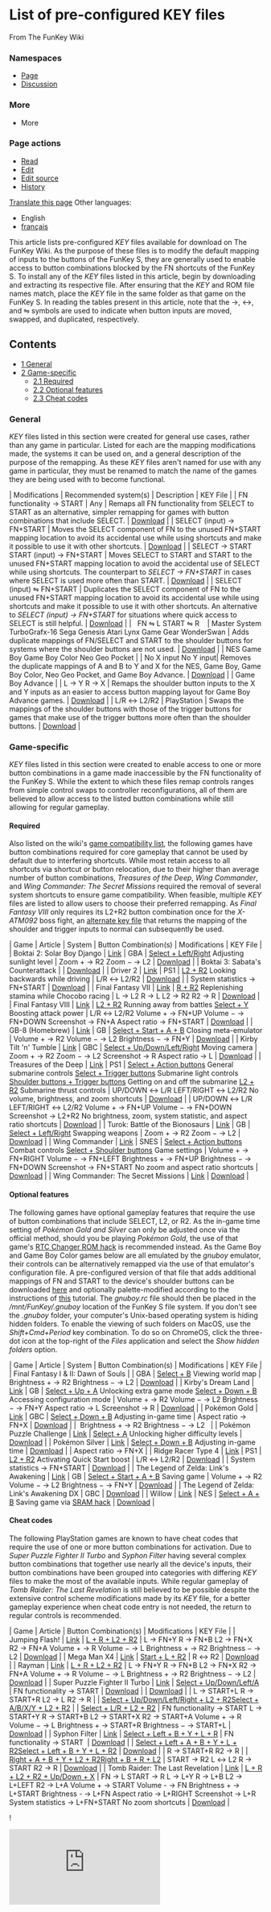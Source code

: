 # List of pre-configured KEY files

From The FunKey Wiki

### Namespaces

* [Page](/wiki/List_of_pre-configured_KEY_files "View the content page [c]")
* [Discussion](/w/index.php?title=Talk:List_of_pre-configured_KEY_files&action=edit&redlink=1 "Discussion about the content page (page does not exist) [t]")

### More

* More

### Page actions

* [Read](/wiki/List_of_pre-configured_KEY_files)
* [Edit](/w/index.php?title=List_of_pre-configured_KEY_files&veaction=edit "Edit this page [v]")
* [Edit source](/w/index.php?title=List_of_pre-configured_KEY_files&action=edit "Edit this page [e]")
* [History](/w/index.php?title=List_of_pre-configured_KEY_files&action=history "Past revisions of this page [h]")

[Translate this page](/w/index.php?title=Special:Translate&group=page-List+of+pre-configured+KEY+files&action=page&filter= "Special:Translate") Other languages:

* English
* [français](/wiki/List_of_pre-configured_KEY_files/fr "Liste des fichiers KEY préconfigurés (27% translated)")

This article lists pre-configured _KEY_ files available for download on The FunKey Wiki. As the purpose of these files is to modify the default mapping of inputs to the buttons of the FunKey S, they are generally used to enable access to button combinations blocked by the FN shortcuts of the FunKey S. To install any of the _KEY_ files listed in this article, begin by downloading and extracting its respective file. After ensuring that the _KEY_ and ROM file names match, place the _KEY_ file in the same folder as that game on the FunKey S. In reading the tables present in this article, note that the →, ↔, and ⇋ symbols are used to indicate when button inputs are moved, swapped, and duplicated, respectively.

## Contents

* [1 General](#general)
* [2 Game-specific](#game-specific)
  - [2.1 Required](#required)
  - [2.2 Optional features](#optional-features)
  - [2.3 Cheat codes](#cheat-codes)

### General

_KEY_ files listed in this section were created for general use cases, rather than any game in particular. Listed for each are the mapping modifications made, the systems it can be used on, and a general description of the purpose of the remapping. As these _KEY_ files aren't named for use with any game in particular, they must be renamed to match the name of the games they are being used with to become functional.

| Modifications | Recommended system(s) | Description | KEY File |
| FN functionality → START | Any | Remaps all FN functionality from SELECT to START as an alternative, simpler remapping for games with button combinations that include SELECT. | [Download](https://static.miraheze.org/funkeywiki/2/2f/FN-Switch_Key_File.zip) |
| SELECT (input) → FN+START | Moves the SELECT component of FN to the unused FN+START mapping location to avoid its accidental use while using shortcuts and make it possible to use it with other shortcuts. | [Download](https://static.miraheze.org/funkeywiki/5/56/Dedicated-FN-START-SELECT_Key_File.zip) |
| SELECT → START START (input) → FN+START | Moves SELECT to START and START to the unused FN+START mapping location to avoid the accidental use of SELECT while using shortcuts. The counterpart to _SELECT → FN+START_ in cases where SELECT is used more often than START. | [Download](https://static.miraheze.org/funkeywiki/a/a2/Dedicated-FN-SELECT-START_Key_File.zip) |
| SELECT (input) ⇋ FN+START | Duplicates the SELECT component of FN to the unused FN+START mapping location to avoid its accidental use while using shortcuts and make it possible to use it with other shortcuts. An alternative to _SELECT (input) → FN+START_ for situations where quick access to SELECT is still helpful. | [Download](https://static.miraheze.org/funkeywiki/5/51/Duplicate-SELECT_Key_File.zip) |
|  ​ ​ ​FN ⇋ L START ⇋ R ​ ​ ​ | Master System TurboGrafx-16 Sega Genesis Atari Lynx Game Gear WonderSwan | Adds duplicate mappings of FN/SELECT and START to the shoulder buttons for systems where the shoulder buttons are not used. | [Download](https://static.miraheze.org/funkeywiki/8/82/SELECT-START-Duplicate_Key_File.zip) |
| NES Game Boy Game Boy Color Neo Geo Pocket |
|  ​No X input No Y input ​ | Removes the duplicate mappings of A and B to Y and X for the NES, Game Boy, Game Boy Color, Neo Geo Pocket, and Game Boy Advance. | [Download](https://static.miraheze.org/funkeywiki/0/08/No-X-Or-Y-Inputs_Key_File.zip) |
| Game Boy Advance |
| L → Y R → X | Remaps the shoulder button inputs to the X and Y inputs as an easier to access button mapping layout for Game Boy Advance games. | [Download](https://static.miraheze.org/funkeywiki/a/a4/LR-to-YX_Key_File.zip) |
| L/R ↔ L2/R2 | PlayStation | Swaps the mappings of the shoulder buttons with those of the trigger buttons for games that make use of the trigger buttons more often than the shoulder buttons. | [Download](https://static.miraheze.org/funkeywiki/1/13/Shoulder-Trigger-Swap_Key_File.zip) |

### Game-specific

_KEY_ files listed in this section were created to enable access to one or more button combinations in a game made inaccessible by the FN functionality of the FunKey S. While the extent to which these files remap controls ranges from simple control swaps to controller reconfigurations, all of them are believed to allow access to the listed button combinations while still allowing for regular gameplay.

#### Required

Also listed on the wiki's [game compatibility list](/wiki/List_of_games_with_compatibility_issues#Games_that_require_adapted_controls "List of games with compatibility issues"), the following games have button combinations required for core gameplay that cannot be used by default due to interfering shortcuts. While most retain access to all shortcuts via shortcut or button relocation, due to their higher than average number of button combinations, _Treasures of the Deep_, _Wing Commander_, and _Wing Commander: The Secret Missions_ required the removal of several system shortcuts to ensure game compatibility. When feasible, multiple _KEY_ files are listed to allow users to choose their preferred remapping. As _Final Fantasy VIII_ only requires its L2+R2 button combination once for the _X-ATM092_ boss fight, an [alternate key file](https://static.miraheze.org/funkeywiki/b/b1/Final_Fantasy_VIII_Alternate_KEY_File.zip) that returns the mapping of the shoulder and trigger inputs to normal can subsequently be used.

| Game | Article | System | Button Combination(s) | Modifications | KEY File |
| Boktai 2: Solar Boy Django | [Link](https://en.wikipedia.org/wiki/Boktai_2:_Solar_Boy_Django "w:Boktai 2: Solar Boy Django") | GBA | <u>Select + Left/Right</u> Adjusting sunlight level | Zoom + → R2 Zoom − → L2 | [Download](https://static.miraheze.org/funkeywiki/f/f2/Boktai_2_-_Solar_Boy_Django_Key_File.zip) |
| Boktai 3: Sabata's Counterattack |  | [Download](https://static.miraheze.org/funkeywiki/e/ec/Boktai_3_-_Sabata%27s_Counterattack_Key_File.zip) |
| Driver 2 | [Link](https://en.wikipedia.org/wiki/Driver_2 "w:Driver 2") | PS1 | <u>L2 + R2</u> Looking backwards while driving | L/R ↔ L2/R2 | [Download](https://static.miraheze.org/funkeywiki/8/84/Driver_2_Key_File.zip) |
| System statistics → FN+START | [Download](https://static.miraheze.org/funkeywiki/e/ef/Driver_2_Alternative_Key_File.zip) |
| Final Fantasy VII | [Link](https://en.wikipedia.org/wiki/Final_Fantasy_VII "w:Final Fantasy VII") | <u>R + R2</u> Replenishing stamina while Chocobo racing | L → L2 R → L L2 → R2 R2 → R | [Download](https://static.miraheze.org/funkeywiki/d/d0/Final_Fantasy_VII_KEY_File.zip) |
| Final Fantasy VIII | [Link](https://en.wikipedia.org/wiki/Final_Fantasy_VIII "w:Final Fantasy VIII") | <u>L2 + R2</u> Running away from battles <u>Select + Y</u> Boosting attack power | L/R ↔ L2/R2 Volume + → FN+UP Volume − → FN+DOWN Screenshot → FN+A Aspect ratio → FN+START | [Download](https://static.miraheze.org/funkeywiki/b/b5/Final_Fantasy_VIII_KEY_File.zip) |
| GB-8 (Homebrew) | [Link](/wiki/List_of_emulatable_utilities#Emulation "List of emulatable utilities") | GB | <u>Select + Start + A + B</u> Closing meta-emulator | Volume + → R2 Volume − → L2 Brightness − → FN+Y | [Download](https://static.miraheze.org/funkeywiki/f/fb/GB-8_Key_File.zip) |
| Kirby Tilt 'n' Tumble | [Link](https://en.wikipedia.org/wiki/Kirby_Tilt_%27n%27_Tumble "w:Kirby Tilt 'n' Tumble") | GBC | <u>Select + Up/Down/Left/Right</u> Moving camera | Zoom + → R2 Zoom − → L2 Screenshot → R Aspect ratio → L | [Download](https://static.miraheze.org/funkeywiki/e/e7/Kirby_Tilt_%27n%27_Tumble.zip) |
| Treasures of the Deep | [Link](https://en.wikipedia.org/wiki/Treasures_in_the_Deep "w:Treasures in the Deep") | PS1 | <u>Select + Action buttons</u> General submarine controls <u>Select + Trigger buttons</u> Submarine light controls <u>Shoulder buttons + Trigger buttons</u> Getting on and off the submarine <u>L2 + R2</u> Submarine thrust controls | UP/DOWN ↔ L/R LEFT/RIGHT ↔ L2/R2 No volume, brightness, and zoom shortcuts | [Download](https://static.miraheze.org/funkeywiki/7/7e/Treasures_of_the_Deep_Key_File.zip) |
| UP/DOWN ↔ L/R LEFT/RIGHT ↔ L2/R2 Volume + → FN+UP Volume − → FN+DOWN Screenshot → L2+R2 No brightness, zoom, system statistic, and aspect ratio shortcuts | [Download](https://static.miraheze.org/funkeywiki/9/9b/Treasures_of_the_Deep_Alternative_Key_File.zip) |
| Turok: Battle of the Bionosaurs | [Link](https://en.wikipedia.org/wiki/Turok:_Battle_of_the_Bionosaurs "w:Turok: Battle of the Bionosaurs") | GB | <u>Select + Left/Right</u> Swapping weapons | Zoom + → R2 Zoom − → L2 | [Download](https://static.miraheze.org/funkeywiki/8/81/Turok_-_Battle_of_the_Bionosaurs_Key_File.zip) |
| Wing Commander | [Link](https://en.wikipedia.org/wiki/Wing_Commander_(video_game) "w:Wing Commander (video game)") | SNES | <u>Select + Action buttons</u> Combat controls <u>Select + Shoulder buttons</u> Game settings | Volume + → FN+RIGHT Volume − → FN+LEFT Brightness + → FN+UP Brightness − → FN+DOWN Screenshot → FN+START No zoom and aspect ratio shortcuts | [Download](https://static.miraheze.org/funkeywiki/6/6b/Wing_Commander_Key_File.zip) |
| Wing Commander: The Secret Missions | [Link](https://en.wikipedia.org/wiki/Wing_Commander_(franchise)#The_Secret_Missions "w:Wing Commander (franchise)") | [Download](https://static.miraheze.org/funkeywiki/8/8f/Wing_Commander_-_The_Secret_Missions_Key_File.zip) |

#### Optional features

The following games have optional gameplay features that require the use of button combinations that include SELECT, L2, or R2. As the in-game time setting of _Pokémon Gold and Silver_ can only be adjusted once via the official method, should you be playing _Pokémon Gold_, the use of that game's [RTC Changer ROM hack](/wiki/List_of_recommended_ROM_hacks#Improvement_hacks "List of recommended ROM hacks") is recommended instead. As the Game Boy and Game Boy Color games below are all emulated by the _gnuboy_ emulator, their controls can be alternatively remapped via the use of that emulator's configuration file. A pre-configured version of that file that adds additional mappings of FN and START to the device's shoulder buttons can be downloaded [here](https://static.miraheze.org/funkeywiki/8/80/Gnuboy.zip) and optionally palette-modified according to the instructions of [this](https://doc.funkey-project.com/user_manual/tutorials/software/gb_palette/) tutorial. The _gnuboy.rc_ file should then be placed in the _/mnt/FunKey/.gnuboy_ location of the FunKey S file system. If you don't see the _.gnuboy_ folder, your computer's Unix-based operating system is hiding hidden folders. To enable the viewing of such folders on MacOS, use the _Shift+Cmd+Period_ key combination. To do so on ChromeOS, click the three-dot icon at the top-right of the _Files_ application and select the _Show hidden folders_ option.

| Game | Article | System | Button Combination(s) | Modifications | KEY File |
| Final Fantasy I & II: Dawn of Souls |  | GBA | <u>Select + B</u> Viewing world map | Brightness + → R2 Brightness − → L2 | [Download](https://static.miraheze.org/funkeywiki/6/6d/Final_Fantasy_I_%26_II_-_Dawn_of_Souls_Key_File.zip) |
| Kirby's Dream Land | [Link](https://en.wikipedia.org/wiki/Kirby%27s_Dream_Land "w:Kirby's Dream Land") | GB | <u>Select + Up + A</u> Unlocking extra game mode <u>Select + Down + B</u> Accessing configuration mode | Volume + → R2 Volume − → L2 Brightness − → FN+Y Aspect ratio → L Screenshot → R | [Download](https://static.miraheze.org/funkeywiki/e/ec/Kirby%27s_Dream_Land_Key_File.zip) |
| Pokémon Gold | [Link](https://en.wikipedia.org/wiki/Pok%C3%A9mon_Gold_and_Silver "w:Pokémon Gold and Silver") | GBC | <u>Select + Down + B</u> Adjusting in-game time | Aspect ratio → FN+X | [Download](https://static.miraheze.org/funkeywiki/5/50/Pokemon_Gold_Key_File.zip) |
|  ​ ​Brightness + → R2 Brightness − → L2 ​ ​ |
| Pokémon Puzzle Challenge | [Link](https://en.wikipedia.org/wiki/Pok%C3%A9mon_Puzzle_Challenge "w:Pokémon Puzzle Challenge") | <u>Select + A</u> Unlocking higher difficulty levels | [Download](https://static.miraheze.org/funkeywiki/d/d1/Pokemon_Puzzle_Challenge_Key_File.zip) |
| Pokémon Silver | [Link](https://en.wikipedia.org/wiki/Pok%C3%A9mon_Gold_and_Silver "w:Pokémon Gold and Silver") | <u>Select + Down + B</u> Adjusting in-game time | [Download](https://static.miraheze.org/funkeywiki/3/3d/Pokemon_Silver_Key_File.zip) |
| Aspect ratio → FN+X |
| Ridge Racer Type 4 | [Link](https://en.wikipedia.org/wiki/R4:_Ridge_Racer_Type_4 "w:R4: Ridge Racer Type 4") | PS1 | <u>L2 + R2</u> Activating Quick Start boost | L/R ↔ L2/R2 | [Download](https://static.miraheze.org/funkeywiki/d/d1/Ridge_Racer_Type_4_Key_File.zip) |
| System statistics → FN+START | [Download](https://static.miraheze.org/funkeywiki/b/bd/Ridge_Racer_Type_4_Alternative_Key_File.zip) |
| The Legend of Zelda: Link's Awakening | [Link](https://en.wikipedia.org/wiki/The_Legend_of_Zelda:_Link%27s_Awakening "w:The Legend of Zelda: Link's Awakening") | GB | <u>Select + Start + A + B</u> Saving game | Volume + → R2 Volume − → L2 Brightness − → FN+Y | [Download](https://static.miraheze.org/funkeywiki/d/d8/The_Legend_of_Zelda_-_Link%27s_Awakening_KEY_File.zip) |
| The Legend of Zelda: Link's Awakening DX | GBC | [Download](https://static.miraheze.org/funkeywiki/5/5b/The_Legend_of_Zelda_-_Link%27s_Awakening_DX_KEY_File.zip) |
| Willow | [Link](https://en.wikipedia.org/wiki/Willow_(Capcom_arcade_game) "w:Willow (Capcom arcade game)") | NES | <u>Select + A + B</u> Saving game via [SRAM hack](/wiki/List_of_recommended_ROM_hacks#SRAM_hacks "List of recommended ROM hacks") | [Download](https://static.miraheze.org/funkeywiki/1/17/Willow_Key_File.zip) |

#### Cheat codes

The following PlayStation games are known to have cheat codes that require the use of one or more button combinations for activation. Due to _Super Puzzle Fighter II Turbo_ and _Syphon Filter_ having several complex button combinations that together use nearly all the device's inputs, their button combinations have been grouped into categories with differing _KEY_ files to make the most of the available inputs. While regular gameplay of _Tomb Raider: The Last Revelation_ is still believed to be possible despite the extensive control scheme modifications made by its _KEY_ file, for a better gameplay experience when cheat code entry is not needed, the return to regular controls is recommended.

| Game | Article | Button Combination(s) | Modifications | KEY File |
| Jumping Flash! | [Link](https://en.wikipedia.org/wiki/Jumping_Flash! "w:Jumping Flash!") | <u>L + R + L2 + R2</u> | L → FN+Y R → FN+B L2 → FN+X R2 → FN+A Volume + → R Volume − → L Brightness + → R2 Brightness − → L2 | [Download](https://static.miraheze.org/funkeywiki/0/07/Jumping_Flash%21_Key_File.zip) |
| Mega Man X4 | [Link](https://en.wikipedia.org/wiki/Mega_Man_X4 "w:Mega Man X4") | <u>Start + L + R2</u> | R ↔ R2 | [Download](https://static.miraheze.org/funkeywiki/b/bb/Mega_Man_X4_Key_File.zip) |
| Rayman | [Link](https://en.wikipedia.org/wiki/Rayman_(video_game) "w:Rayman (video game)") | <u>L + R + L2 + R2</u> | L → FN+Y R → FN+B L2 → FN+X R2 → FN+A Volume + → R Volume − → L Brightness + → R2 Brightness − → L2 | [Download](https://static.miraheze.org/funkeywiki/0/09/Rayman_Key_File.zip) |
| Super Puzzle Fighter II Turbo | [Link](https://en.wikipedia.org/wiki/Super_Puzzle_Fighter_II_Turbo "w:Super Puzzle Fighter II Turbo") |  ​<u>Select + Up/Down/Left/A</u> ​ | FN functionality → START | [Download](https://static.miraheze.org/funkeywiki/8/8b/Super_Puzzle_Fighter_II_Turbo_Key_File_One.zip) |
| [Download](https://static.miraheze.org/funkeywiki/d/d0/Super_Puzzle_Fighter_II_Turbo_Key_File_Two.zip) |
| L → START+L R → START+R L2 → L R2 → R |
| <u>Select + Up/Down/Left/Right + L2 + R2</u><u>Select + A/B/X/Y + L2 + R2</u> |
| <u>Select + L/R + L2 + R2</u> | FN functionality → START L → START+Y R → START+B L2 → START+X R2 → START+A Volume + → R Volume − → L Brightness + → START+R Brightness − → START+L | [Download](https://static.miraheze.org/funkeywiki/9/97/Super_Puzzle_Fighter_II_Turbo_Key_File_Three.zip) |
| Syphon Filter | [Link](https://en.wikipedia.org/wiki/Syphon_Filter "w:Syphon Filter") | <u>Select + Left + B + Y + L + R</u> |  ​FN functionality → START ​ | [Download](https://static.miraheze.org/funkeywiki/9/91/Syphon_Filter_Key_File_One.zip) |
| <u>Select + Left + A + B + Y + L + R2Select + Left + B + Y + L + R2</u> | [Download](https://static.miraheze.org/funkeywiki/f/f5/Syphon_Filter_Key_File_Two.zip) |
| R → START+R R2 → R |
| <u>Right + A + B + Y + L2 + R2Right + B + R + L2</u> | START → R2 L ↔ L2 R → START R2 → R | [Download](https://static.miraheze.org/funkeywiki/2/2f/Syphon_Filter_Key_File_Three.zip) |
| Tomb Raider: The Last Revelation | [Link](https://en.wikipedia.org/wiki/Tomb_Raider:_The_Last_Revelation "w:Tomb Raider: The Last Revelation") | <u>L + R + L2 + R2 + Up/Down + X</u> | FN → L START → R L → L+Y R → L+B L2 → L+LEFT R2 → L+A Volume + → START Volume - → FN Brightness + → L+START Brightness - → L+FN Aspect ratio → L+RIGHT Screenshot → L+R System statistics → L+FN+START No zoom shortcuts | [Download](https://static.miraheze.org/funkeywiki/3/33/Tomb_Raider_-_The_Last_Revelation_Key_File.zip) |

!



![](https://matomo.miraheze.org/matomo.php?idsite=6355&rec=1&action_name=List_of_pre-configured_KEY_files)
